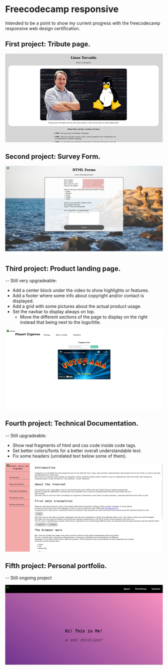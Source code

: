 # Freecodecamp responsive

Intended to be a point to show my current progress with the freecodecamp responsive web design certification.


## First project: Tribute page.

![Tribute page](https://github.com/Akirapearl/Freecodecamp_responsive/blob/main/project001/Screenshot.png)


## Second project: Survey Form.

![Survey Form](https://github.com/Akirapearl/Freecodecamp_responsive/blob/main/project002/Screenshot.png)


## Third project: Product landing page.
-- Still very upgradeable:
* Add a center block under the video to show highlights or features.
* Add a footer where some info about copyright and/or contact is displayed.
* Add a grid with some pictures about the actual product usage.
* Set the navbar to display always on top.
	* Move the different sections of the page to display on the right instead that being next to the logo/title.

![Product landing page](https://github.com/Akirapearl/Freecodecamp_responsive/blob/main/project003/Screenshot.png)


## Fourth project: Technical Documentation.
-- Still upgradeable:
* Show real fragments of html and css code inside code tags.
* Set better colors/fonts for a better overall understandable text.
* Fix some headers (unrelated text below some of them).


![Technical Documentation](https://github.com/Akirapearl/Freecodecamp_responsive/blob/main/project004/Screenshot.png)


## Fifth project: Personal portfolio.
-- Still ongoing project

![Technical Documentation](https://github.com/Akirapearl/Freecodecamp_responsive/blob/main/project005/Screenshot.png)

